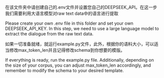 在该文件夹中请创建自己的.env文件并设置您自己的DEEPSEEK_API。在这一步我们需要利用大语言模型对raw text data中的语言进行提取  

Please create your own .env file in this folder and set your own DEEPSEEK_API_KEY. In this step, we need to use a large language model to extract the dialogue from the raw text data.  

如果一切准备就绪，就运行example.py文件，此外，根据你的语料大小，可以适当修改max_token_len并且记得修改schema到你想要的模版。  

If everything is ready, run the example.py file. Additionally, depending on the size of your corpus, you can adjust max_token_len accordingly, and remember to modify the schema to your desired template.
